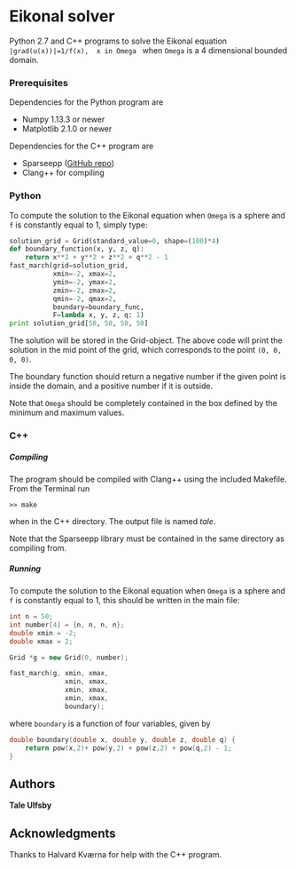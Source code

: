 # Eikonal solver

Python 2.7 and C++ programs to solve the Eikonal equation ``|grad(u(x))|=1/f(x),  x in Omega `` when ``Omega`` is a 4 dimensional bounded domain.

### Prerequisites

Dependencies for the Python program are
- Numpy 1.13.3 or newer
- Matplotlib 2.1.0 or newer

Dependencies for the C++ program are
- Sparseepp ([GitHub repo](https://github.com/greg7mdp/sparsepp))
- Clang++ for compiling

### Python
To compute the solution to the Eikonal equation when ``Omega`` is a sphere and ``f`` is constantly equal to 1, simply type:
```python
solution_grid = Grid(standard_value=0, shape=(100)*4)
def boundary_function(x, y, z, q):
    return x**2 + y**2 + z**2 + q**2 - 1
fast_march(grid=solution_grid,
           xmin=-2, xmax=2,
           ymin=-2, ymax=2,
           zmin=-2, zmax=2,
           qmin=-2, qmax=2,
           boundary=boundary_func,
           F=lambda x, y, z, q: 1)
print solution_grid[50, 50, 50, 50]
```
The solution will be stored in the Grid-object. The above code will print the solution in the mid point of the grid, which corresponds to the point ``(0, 0, 0, 0)``.

The boundary function should return a negative number if the given point is inside the domain, and a positive number if it is outside.

Note that ``Omega`` should be completely contained in the box defined by the minimum and maximum values.

### C++
##### Compiling
The program should be compiled with Clang++ using the included Makefile. From the Terminal run
```
>> make
```
when in the C++ directory. The output file is named *tale*.

Note that the Sparseepp library must be contained in the same directory as compiling from.

##### Running
To compute the solution to the Eikonal equation when ``Omega`` is a sphere and ``f`` is constantly equal to 1, this should be written in the main file:
```C++
int n = 50;
int number[4] = {n, n, n, n};
double xmin = -2;
double xmax = 2;

Grid *g = new Grid(0, number);

fast_march(g, xmin, xmax,
              xmin, xmax,
              xmin, xmax,
              xmin, xmax,
              boundary);
```
where `boundary` is a function of four variables, given by
```C++
double boundary(double x, double y, double z, double q) {
    return pow(x,2)+ pow(y,2) + pow(z,2) + pow(q,2) - 1;
}
```

## Authors

**Tale Ulfsby**

## Acknowledgments

Thanks to Halvard Kværna for help with the C++ program.